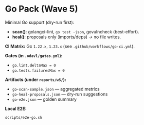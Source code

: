 # Go Pack (Wave 5)

Minimal Go support (dry-run first):

- **scan()**: golangci-lint, `go test -json`, govulncheck (best-effort).
- **heal()**: proposals only (imports/deps) → no file writes.

**CI Matrix:** Go `1.22.x`, `1.23.x` (see `.github/workflows/go-ci.yml`).

**Gates (in `.odavl/gates.yml`):**

- `go.lint.deltaMax = 0`
- `go.tests.failuresMax = 0`

**Artifacts (under `reports/w5/`):**

- `go-scan-sample.json` — aggregated metrics
- `go-heal-proposals.json` — dry-run suggestions
- `go-e2e.json` — golden summary

**Local E2E:**

```bash
scripts/e2e-go.sh
```
